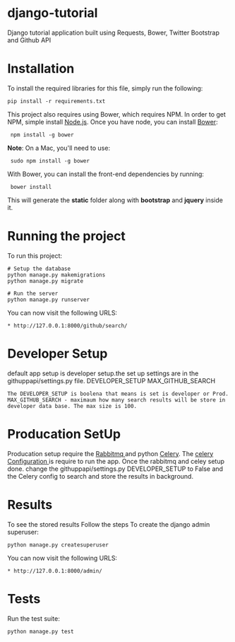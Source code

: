 # django-tutorial

Django tutorial application built using Requests, Bower, Twitter Bootstrap and Github API

# Installation

To install the required libraries for this file, simply run the following:

    pip install -r requirements.txt
This project also requires using Bower, which requires NPM. In order to get NPM, simple install <a href="https://nodejs.org/download/">Node.js</a>. Once you have node, you can install <a href="http://bower.io/">Bower</a>:
 
     npm install -g bower
 
 **Note**: On a Mac, you'll need to use:
 
     sudo npm install -g bower
 
 With Bower, you can install the front-end dependencies by running:
 
     bower install
 
 This will generate the **static** folder along with **bootstrap** and **jquery** inside it.

# Running the project

To run this project:


    # Setup the database
    python manage.py makemigrations
    python manage.py migrate
    
    # Run the server
    python manage.py runserver

You can now visit the following URLS:

	* http://127.0.0.1:8000/github/search/


# Developer Setup

default app setup is developer setup.the set up settings are in the githuppapi/settings.py file.
        DEVELOPER_SETUP
        MAX_GITHUB_SEARCH

    The DEVELOPER_SETUP is boolena that means is set is developer or Prod.
    MAX_GITHUB_SEARCH - maximaum how many search results will be store in developer data base. The max size is 100.    
    

# Producation SetUp

Producation setup require the <a href="https://www.rabbitmq.com/download.html"> Rabbitmq </a> and python <a href="http://www.celeryproject.org/"> Celery</a>.
The <a href="http://docs.celeryproject.org/en/latest/getting-started/brokers/rabbitmq.html"> celery Configuration </a> is require to run the app. Once the rabbitmq and celey setup done. change the githuppapi/settings.py DEVELOPER_SETUP to False and the Celery config to search and store the results in background.



# Results

To see the stored results Follow the steps
To create the django admin superuser:

    python manage.py createsuperuser

You can now visit the following URLS:

   	* http://127.0.0.1:8000/admin/

  # Tests

Run the test suite:

    python manage.py test
   
